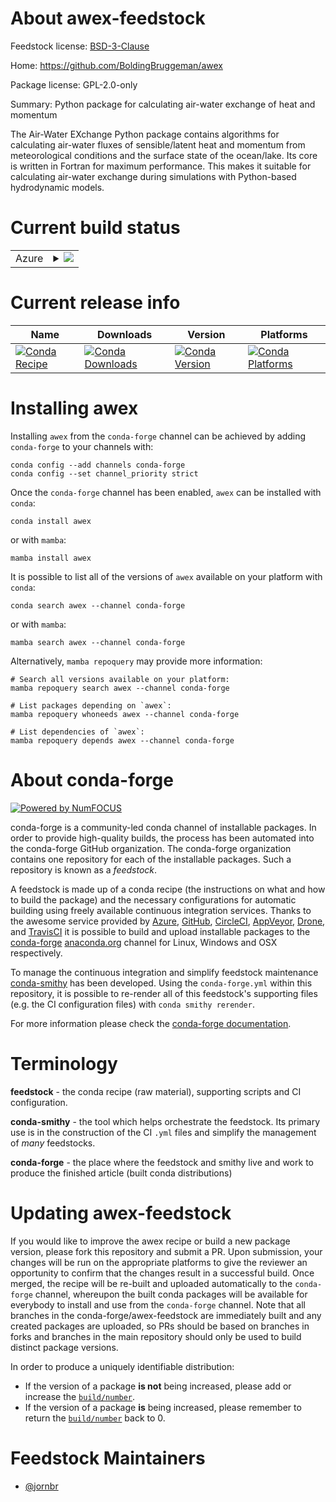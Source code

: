About awex-feedstock
====================

Feedstock license: [BSD-3-Clause](https://github.com/conda-forge/awex-feedstock/blob/main/LICENSE.txt)

Home: https://github.com/BoldingBruggeman/awex

Package license: GPL-2.0-only

Summary: Python package for calculating air-water exchange of heat and momentum

The Air-Water EXchange Python package contains algorithms for calculating
air-water fluxes of sensible/latent heat and momentum from meteorological
conditions and the surface state of the ocean/lake. Its core is written in
Fortran for maximum performance. This makes it suitable for calculating
air-water exchange during simulations with Python-based hydrodynamic models.


Current build status
====================


<table>
    
  <tr>
    <td>Azure</td>
    <td>
      <details>
        <summary>
          <a href="https://dev.azure.com/conda-forge/feedstock-builds/_build/latest?definitionId=22778&branchName=main">
            <img src="https://dev.azure.com/conda-forge/feedstock-builds/_apis/build/status/awex-feedstock?branchName=main">
          </a>
        </summary>
        <table>
          <thead><tr><th>Variant</th><th>Status</th></tr></thead>
          <tbody><tr>
              <td>linux_64_numpy1.22python3.10</td>
              <td>
                <a href="https://dev.azure.com/conda-forge/feedstock-builds/_build/latest?definitionId=22778&branchName=main">
                  <img src="https://dev.azure.com/conda-forge/feedstock-builds/_apis/build/status/awex-feedstock?branchName=main&jobName=linux&configuration=linux%20linux_64_numpy1.22python3.10" alt="variant">
                </a>
              </td>
            </tr><tr>
              <td>linux_64_numpy1.22python3.8</td>
              <td>
                <a href="https://dev.azure.com/conda-forge/feedstock-builds/_build/latest?definitionId=22778&branchName=main">
                  <img src="https://dev.azure.com/conda-forge/feedstock-builds/_apis/build/status/awex-feedstock?branchName=main&jobName=linux&configuration=linux%20linux_64_numpy1.22python3.8" alt="variant">
                </a>
              </td>
            </tr><tr>
              <td>linux_64_numpy1.22python3.9</td>
              <td>
                <a href="https://dev.azure.com/conda-forge/feedstock-builds/_build/latest?definitionId=22778&branchName=main">
                  <img src="https://dev.azure.com/conda-forge/feedstock-builds/_apis/build/status/awex-feedstock?branchName=main&jobName=linux&configuration=linux%20linux_64_numpy1.22python3.9" alt="variant">
                </a>
              </td>
            </tr><tr>
              <td>linux_64_numpy1.23python3.11</td>
              <td>
                <a href="https://dev.azure.com/conda-forge/feedstock-builds/_build/latest?definitionId=22778&branchName=main">
                  <img src="https://dev.azure.com/conda-forge/feedstock-builds/_apis/build/status/awex-feedstock?branchName=main&jobName=linux&configuration=linux%20linux_64_numpy1.23python3.11" alt="variant">
                </a>
              </td>
            </tr><tr>
              <td>linux_64_numpy1.26python3.12</td>
              <td>
                <a href="https://dev.azure.com/conda-forge/feedstock-builds/_build/latest?definitionId=22778&branchName=main">
                  <img src="https://dev.azure.com/conda-forge/feedstock-builds/_apis/build/status/awex-feedstock?branchName=main&jobName=linux&configuration=linux%20linux_64_numpy1.26python3.12" alt="variant">
                </a>
              </td>
            </tr><tr>
              <td>osx_64_numpy1.22python3.10</td>
              <td>
                <a href="https://dev.azure.com/conda-forge/feedstock-builds/_build/latest?definitionId=22778&branchName=main">
                  <img src="https://dev.azure.com/conda-forge/feedstock-builds/_apis/build/status/awex-feedstock?branchName=main&jobName=osx&configuration=osx%20osx_64_numpy1.22python3.10" alt="variant">
                </a>
              </td>
            </tr><tr>
              <td>osx_64_numpy1.22python3.8</td>
              <td>
                <a href="https://dev.azure.com/conda-forge/feedstock-builds/_build/latest?definitionId=22778&branchName=main">
                  <img src="https://dev.azure.com/conda-forge/feedstock-builds/_apis/build/status/awex-feedstock?branchName=main&jobName=osx&configuration=osx%20osx_64_numpy1.22python3.8" alt="variant">
                </a>
              </td>
            </tr><tr>
              <td>osx_64_numpy1.22python3.9</td>
              <td>
                <a href="https://dev.azure.com/conda-forge/feedstock-builds/_build/latest?definitionId=22778&branchName=main">
                  <img src="https://dev.azure.com/conda-forge/feedstock-builds/_apis/build/status/awex-feedstock?branchName=main&jobName=osx&configuration=osx%20osx_64_numpy1.22python3.9" alt="variant">
                </a>
              </td>
            </tr><tr>
              <td>osx_64_numpy1.23python3.11</td>
              <td>
                <a href="https://dev.azure.com/conda-forge/feedstock-builds/_build/latest?definitionId=22778&branchName=main">
                  <img src="https://dev.azure.com/conda-forge/feedstock-builds/_apis/build/status/awex-feedstock?branchName=main&jobName=osx&configuration=osx%20osx_64_numpy1.23python3.11" alt="variant">
                </a>
              </td>
            </tr><tr>
              <td>osx_64_numpy1.26python3.12</td>
              <td>
                <a href="https://dev.azure.com/conda-forge/feedstock-builds/_build/latest?definitionId=22778&branchName=main">
                  <img src="https://dev.azure.com/conda-forge/feedstock-builds/_apis/build/status/awex-feedstock?branchName=main&jobName=osx&configuration=osx%20osx_64_numpy1.26python3.12" alt="variant">
                </a>
              </td>
            </tr><tr>
              <td>win_64_numpy1.22python3.10</td>
              <td>
                <a href="https://dev.azure.com/conda-forge/feedstock-builds/_build/latest?definitionId=22778&branchName=main">
                  <img src="https://dev.azure.com/conda-forge/feedstock-builds/_apis/build/status/awex-feedstock?branchName=main&jobName=win&configuration=win%20win_64_numpy1.22python3.10" alt="variant">
                </a>
              </td>
            </tr><tr>
              <td>win_64_numpy1.22python3.8</td>
              <td>
                <a href="https://dev.azure.com/conda-forge/feedstock-builds/_build/latest?definitionId=22778&branchName=main">
                  <img src="https://dev.azure.com/conda-forge/feedstock-builds/_apis/build/status/awex-feedstock?branchName=main&jobName=win&configuration=win%20win_64_numpy1.22python3.8" alt="variant">
                </a>
              </td>
            </tr><tr>
              <td>win_64_numpy1.22python3.9</td>
              <td>
                <a href="https://dev.azure.com/conda-forge/feedstock-builds/_build/latest?definitionId=22778&branchName=main">
                  <img src="https://dev.azure.com/conda-forge/feedstock-builds/_apis/build/status/awex-feedstock?branchName=main&jobName=win&configuration=win%20win_64_numpy1.22python3.9" alt="variant">
                </a>
              </td>
            </tr><tr>
              <td>win_64_numpy1.23python3.11</td>
              <td>
                <a href="https://dev.azure.com/conda-forge/feedstock-builds/_build/latest?definitionId=22778&branchName=main">
                  <img src="https://dev.azure.com/conda-forge/feedstock-builds/_apis/build/status/awex-feedstock?branchName=main&jobName=win&configuration=win%20win_64_numpy1.23python3.11" alt="variant">
                </a>
              </td>
            </tr><tr>
              <td>win_64_numpy1.26python3.12</td>
              <td>
                <a href="https://dev.azure.com/conda-forge/feedstock-builds/_build/latest?definitionId=22778&branchName=main">
                  <img src="https://dev.azure.com/conda-forge/feedstock-builds/_apis/build/status/awex-feedstock?branchName=main&jobName=win&configuration=win%20win_64_numpy1.26python3.12" alt="variant">
                </a>
              </td>
            </tr>
          </tbody>
        </table>
      </details>
    </td>
  </tr>
</table>

Current release info
====================

| Name | Downloads | Version | Platforms |
| --- | --- | --- | --- |
| [![Conda Recipe](https://img.shields.io/badge/recipe-awex-green.svg)](https://anaconda.org/conda-forge/awex) | [![Conda Downloads](https://img.shields.io/conda/dn/conda-forge/awex.svg)](https://anaconda.org/conda-forge/awex) | [![Conda Version](https://img.shields.io/conda/vn/conda-forge/awex.svg)](https://anaconda.org/conda-forge/awex) | [![Conda Platforms](https://img.shields.io/conda/pn/conda-forge/awex.svg)](https://anaconda.org/conda-forge/awex) |

Installing awex
===============

Installing `awex` from the `conda-forge` channel can be achieved by adding `conda-forge` to your channels with:

```
conda config --add channels conda-forge
conda config --set channel_priority strict
```

Once the `conda-forge` channel has been enabled, `awex` can be installed with `conda`:

```
conda install awex
```

or with `mamba`:

```
mamba install awex
```

It is possible to list all of the versions of `awex` available on your platform with `conda`:

```
conda search awex --channel conda-forge
```

or with `mamba`:

```
mamba search awex --channel conda-forge
```

Alternatively, `mamba repoquery` may provide more information:

```
# Search all versions available on your platform:
mamba repoquery search awex --channel conda-forge

# List packages depending on `awex`:
mamba repoquery whoneeds awex --channel conda-forge

# List dependencies of `awex`:
mamba repoquery depends awex --channel conda-forge
```


About conda-forge
=================

[![Powered by
NumFOCUS](https://img.shields.io/badge/powered%20by-NumFOCUS-orange.svg?style=flat&colorA=E1523D&colorB=007D8A)](https://numfocus.org)

conda-forge is a community-led conda channel of installable packages.
In order to provide high-quality builds, the process has been automated into the
conda-forge GitHub organization. The conda-forge organization contains one repository
for each of the installable packages. Such a repository is known as a *feedstock*.

A feedstock is made up of a conda recipe (the instructions on what and how to build
the package) and the necessary configurations for automatic building using freely
available continuous integration services. Thanks to the awesome service provided by
[Azure](https://azure.microsoft.com/en-us/services/devops/), [GitHub](https://github.com/),
[CircleCI](https://circleci.com/), [AppVeyor](https://www.appveyor.com/),
[Drone](https://cloud.drone.io/welcome), and [TravisCI](https://travis-ci.com/)
it is possible to build and upload installable packages to the
[conda-forge](https://anaconda.org/conda-forge) [anaconda.org](https://anaconda.org/)
channel for Linux, Windows and OSX respectively.

To manage the continuous integration and simplify feedstock maintenance
[conda-smithy](https://github.com/conda-forge/conda-smithy) has been developed.
Using the ``conda-forge.yml`` within this repository, it is possible to re-render all of
this feedstock's supporting files (e.g. the CI configuration files) with ``conda smithy rerender``.

For more information please check the [conda-forge documentation](https://conda-forge.org/docs/).

Terminology
===========

**feedstock** - the conda recipe (raw material), supporting scripts and CI configuration.

**conda-smithy** - the tool which helps orchestrate the feedstock.
                   Its primary use is in the construction of the CI ``.yml`` files
                   and simplify the management of *many* feedstocks.

**conda-forge** - the place where the feedstock and smithy live and work to
                  produce the finished article (built conda distributions)


Updating awex-feedstock
=======================

If you would like to improve the awex recipe or build a new
package version, please fork this repository and submit a PR. Upon submission,
your changes will be run on the appropriate platforms to give the reviewer an
opportunity to confirm that the changes result in a successful build. Once
merged, the recipe will be re-built and uploaded automatically to the
`conda-forge` channel, whereupon the built conda packages will be available for
everybody to install and use from the `conda-forge` channel.
Note that all branches in the conda-forge/awex-feedstock are
immediately built and any created packages are uploaded, so PRs should be based
on branches in forks and branches in the main repository should only be used to
build distinct package versions.

In order to produce a uniquely identifiable distribution:
 * If the version of a package **is not** being increased, please add or increase
   the [``build/number``](https://docs.conda.io/projects/conda-build/en/latest/resources/define-metadata.html#build-number-and-string).
 * If the version of a package **is** being increased, please remember to return
   the [``build/number``](https://docs.conda.io/projects/conda-build/en/latest/resources/define-metadata.html#build-number-and-string)
   back to 0.

Feedstock Maintainers
=====================

* [@jornbr](https://github.com/jornbr/)

